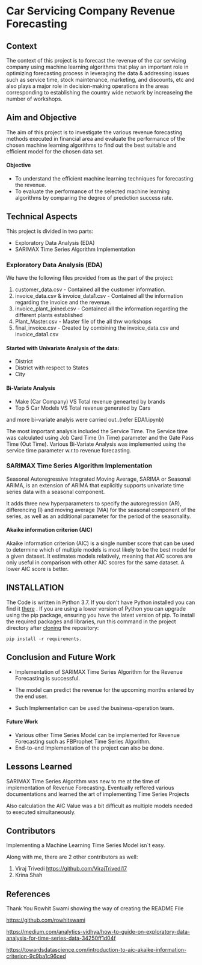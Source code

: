 
# Car Servicing Company Revenue Forecasting

## Context
The context of this project is to forecast the revenue of the car servicing company
using machine learning algorithms that play an important role in optimizing forecasting 
process in leveraging the data & addressing issues such as service time, stock maintenance, marketing, 
and discounts, etc and also plays a major role in decision-making 
operations in the areas corresponding to establishing the country wide network by increaseing the number of workshops.

## Aim and Objective
The aim of this project is to investigate the various revenue forecasting methods executed in financial area and evaluate the performance of the chosen machine learning
algorithms to find out the best suitable and efficient model for the chosen data set.

#### Objective
- To understand the efficient machine learning techniques for forecasting the revenue.
- To evaluate the performance of the selected machine learning algorithms by comparing the degree of prediction success rate. 

## Technical Aspects
This project is divided in two parts:
- Exploratory Data Analysis (EDA)
- SARIMAX Time Series Algorithm Implementation


### Exploratory Data Analysis (EDA)
We have the following files provided from as the part of the project:
1. customer_data.csv - Contained all the customer information.
2. invoice_data.csv & invoice_data1.csv - Contained all the information regarding the invoice and the revenue. 
3. invoice_plant_joined.csv - Contained all the information regarding the different plants established
4. Plant_Master.csv - Master file of the all thw workshops
5. final_invoice.csv - Created by combining the invoice_data.csv and invoice_data1.csv


#### Started with Univariate Analysis of the data:
- District
- District with respect to States
- City

#### Bi-Variate Analysis
- Make (Car Company) VS Total revenue genearted by brands
- Top 5 Car Models VS Total revenue generated by Cars 

and more bi-variate analyis were carried out..(refer EDA1.ipynb)

The most important analysis included the Service Time. The Service time was calculated using Job Card Time (In Time) parameter and the Gate Pass Time (Out Time). Various Bi-Variate Analysis was implemented using the service time parameter w.r.to revenue forecasting.

### SARIMAX Time Series Algorithm Implementation
Seasonal Autoregressive Integrated Moving Average, SARIMA or Seasonal ARIMA, is an extension of ARIMA that explicitly supports univariate time series data with a seasonal component.

It adds three new hyperparameters to specify the autoregression (AR), differencing (I) and moving average (MA) for the seasonal component of the series, as well as an additional parameter for the period of the seasonality.

#### Akaike information criterion (AIC)
Akaike information criterion (AIC) is a single number score that can be used to determine which of multiple models is most likely to be the best model for a given dataset. It estimates models relatively, meaning that AIC scores are only useful in comparison with other AIC scores for the same dataset. A lower AIC score is better.

## INSTALLATION
The Code is written in Python 3.7. If you don't have Python installed you can find it [there](https://www.python.org/downloads/)
. If you are using a lower version of Python you can upgrade using the pip package, ensuring you have the latest version of pip. 
To install the required packages and libraries, run this command in the project directory after [cloning](https://www.howtogeek.com/451360/how-to-clone-a-github-repository/) the repository:

    pip install -r requirements.

## Conclusion and Future Work
- Implementation of SARIMAX Time Series Algorithm for the Revenue Forecasting is successful. 
- The model can predict the revenue for the upcoming months entered by the end user.

- Such Implementation can be used the business-operation team.

#### Future Work
- Various other Time Series Model can be implemented for Revenue Forecasting such as FBProphet Time Series Algorithm.
- End-to-end Implementation of the project can also be done.
## Lessons Learned

SARIMAX Time Series Algorithm was new to me at the time of implementation of Revenue Forecasting. Eventually reffered various documentations and learned the art of implementing Time Series Projects

Also calculation the AIC Value was a bit difficult as multiple models needed to executed simultaneously.
## Contributors
Implementing a Machine Learning Time Series Model isn`t easy.

Along with me, there are 2 other contributors as well:
    
1. Viraj Trivedi https://github.com/VirajTrivedi17
2. Krina Shah 


## References

Thank You Rowhit Swami showing the way of creating the README File

https://github.com/rowhitswami

https://medium.com/analytics-vidhya/how-to-guide-on-exploratory-data-analysis-for-time-series-data-34250ff1d04f

https://towardsdatascience.com/introduction-to-aic-akaike-information-criterion-9c9ba1c96ced
